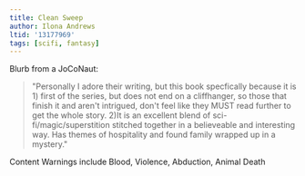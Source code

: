 ```yaml
---
title: Clean Sweep
author: Ilona Andrews
ltid: '13177969'
tags: [scifi, fantasy]
---
```


Blurb from a JoCoNaut:

> "Personally I adore their writing, but this book specfically because it is 1)
> first of the series, but does not end on a cliffhanger, so those that finish
> it and aren't intrigued, don't feel like they MUST read further to get the
> whole story. 2)It is an excellent blend of sci-fi/magic/superstition stitched
> together in a believeable and interesting way. Has themes of hospitality and
> found family wrapped up in a mystery."

Content Warnings include Blood, Violence, Abduction, Animal Death
